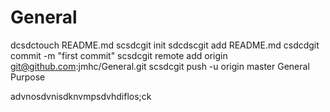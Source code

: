 General
=======
dcsdctouch README.md
scsdcgit init
sdcdscgit add README.md
csdcdgit commit -m "first commit"
scsdcgit remote add origin git@github.com:jmhc/General.git
scsdcgit push -u origin master
General Purpose

advnosdvnisdknvmpsdvhdiflos;ck